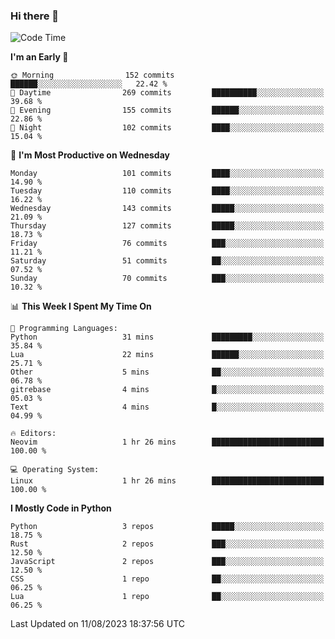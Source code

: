 ### Hi there 👋
<!--START_SECTION:waka-->
![Code Time](http://img.shields.io/badge/Code%20Time-135%20hrs%2011%20mins-blue)

**I'm an Early 🐤** 

```text
🌞 Morning                152 commits         ██████░░░░░░░░░░░░░░░░░░░   22.42 % 
🌆 Daytime                269 commits         ██████████░░░░░░░░░░░░░░░   39.68 % 
🌃 Evening                155 commits         ██████░░░░░░░░░░░░░░░░░░░   22.86 % 
🌙 Night                  102 commits         ████░░░░░░░░░░░░░░░░░░░░░   15.04 % 
```
📅 **I'm Most Productive on Wednesday** 

```text
Monday                   101 commits         ████░░░░░░░░░░░░░░░░░░░░░   14.90 % 
Tuesday                  110 commits         ████░░░░░░░░░░░░░░░░░░░░░   16.22 % 
Wednesday                143 commits         █████░░░░░░░░░░░░░░░░░░░░   21.09 % 
Thursday                 127 commits         █████░░░░░░░░░░░░░░░░░░░░   18.73 % 
Friday                   76 commits          ███░░░░░░░░░░░░░░░░░░░░░░   11.21 % 
Saturday                 51 commits          ██░░░░░░░░░░░░░░░░░░░░░░░   07.52 % 
Sunday                   70 commits          ███░░░░░░░░░░░░░░░░░░░░░░   10.32 % 
```


📊 **This Week I Spent My Time On** 

```text
💬 Programming Languages: 
Python                   31 mins             █████████░░░░░░░░░░░░░░░░   35.84 % 
Lua                      22 mins             ██████░░░░░░░░░░░░░░░░░░░   25.71 % 
Other                    5 mins              ██░░░░░░░░░░░░░░░░░░░░░░░   06.78 % 
gitrebase                4 mins              █░░░░░░░░░░░░░░░░░░░░░░░░   05.03 % 
Text                     4 mins              █░░░░░░░░░░░░░░░░░░░░░░░░   04.99 % 

🔥 Editors: 
Neovim                   1 hr 26 mins        █████████████████████████   100.00 % 

💻 Operating System: 
Linux                    1 hr 26 mins        █████████████████████████   100.00 % 
```

**I Mostly Code in Python** 

```text
Python                   3 repos             █████░░░░░░░░░░░░░░░░░░░░   18.75 % 
Rust                     2 repos             ███░░░░░░░░░░░░░░░░░░░░░░   12.50 % 
JavaScript               2 repos             ███░░░░░░░░░░░░░░░░░░░░░░   12.50 % 
CSS                      1 repo              ██░░░░░░░░░░░░░░░░░░░░░░░   06.25 % 
Lua                      1 repo              ██░░░░░░░░░░░░░░░░░░░░░░░   06.25 % 
```




 Last Updated on 11/08/2023 18:37:56 UTC
<!--END_SECTION:waka-->

<!--
**YoganshSharma/YoganshSharma** is a ✨ _special_ ✨ repository because its `README.md` (this file) appears on your GitHub profile.

Here are some ideas to get you started:

- 🔭 I’m currently working on ...
- 🌱 I’m currently learning ...
- 👯 I’m looking to collaborate on ...
- 🤔 I’m looking for help with ...
- 💬 Ask me about ...
- 📫 How to reach me: ...
- 😄 Pronouns: ...
- ⚡ Fun fact: ...
-->
